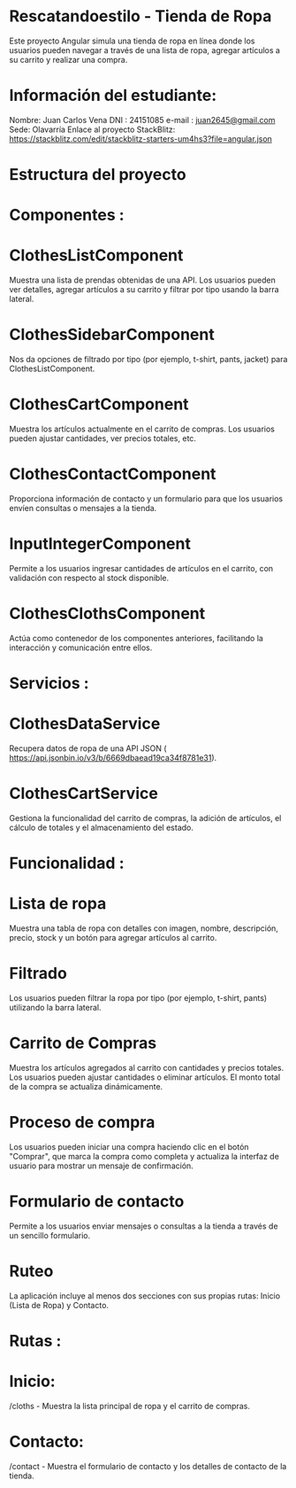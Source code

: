 # Rescatandoestilo - Tienda de Ropa

Este proyecto Angular simula una tienda de ropa en línea donde los usuarios pueden navegar a través de una lista de ropa, agregar artículos a su carrito y realizar una compra.

# Información del estudiante:

Nombre: Juan Carlos Vena
DNI : 24151085
e-mail : juan2645@gmail.com
Sede: Olavarría
Enlace al proyecto StackBlitz:  https://stackblitz.com/edit/stackblitz-starters-um4hs3?file=angular.json

# Estructura del proyecto

# Componentes :

# ClothesListComponent 
Muestra una lista de prendas obtenidas de una API. Los usuarios pueden ver detalles, agregar artículos a su carrito y filtrar por tipo usando la barra lateral.
# ClothesSidebarComponent 
Nos da opciones de filtrado por tipo (por ejemplo, t-shirt, pants, jacket) para ClothesListComponent.
# ClothesCartComponent 
Muestra los artículos actualmente en el carrito de compras. Los usuarios pueden ajustar cantidades, ver precios totales, etc.
# ClothesContactComponent 
Proporciona información de contacto y un formulario para que los usuarios envíen consultas o mensajes a la tienda.
# InputIntegerComponent 
Permite a los usuarios ingresar cantidades de artículos en el carrito, con validación con respecto al stock disponible.
# ClothesClothsComponent 
Actúa como contenedor de los componentes anteriores, facilitando la interacción y comunicación entre ellos.

# Servicios :

# ClothesDataService
Recupera datos de ropa de una API JSON ( https://api.jsonbin.io/v3/b/6669dbaead19ca34f8781e31).
# ClothesCartService
Gestiona la funcionalidad del carrito de compras, la adición de artículos, el cálculo de totales y el almacenamiento del estado. 

# Funcionalidad :

# Lista de ropa
Muestra una tabla de ropa con detalles con imagen, nombre, descripción, precio, stock y un botón para agregar artículos al carrito.
# Filtrado 
Los usuarios pueden filtrar la ropa por tipo (por ejemplo, t-shirt, pants) utilizando la barra lateral.
# Carrito de Compras 
Muestra los artículos agregados al carrito con cantidades y precios totales. Los usuarios pueden ajustar cantidades o eliminar artículos. El monto total de la compra se actualiza dinámicamente.
# Proceso de compra 
Los usuarios pueden iniciar una compra haciendo clic en el botón "Comprar", que marca la compra como completa y actualiza la interfaz de usuario para mostrar un mensaje de confirmación.
# Formulario de contacto 
Permite a los usuarios enviar mensajes o consultas a la tienda a través de un sencillo formulario.
# Ruteo
La aplicación incluye al menos dos secciones con sus propias rutas: Inicio (Lista de Ropa) y Contacto.

# Rutas :

# Inicio: 
/cloths - Muestra la lista principal de ropa y el carrito de compras.
# Contacto: 
/contact - Muestra el formulario de contacto y los detalles de contacto de la tienda.
